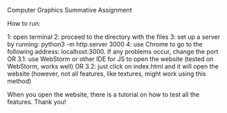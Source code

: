 Computer Graphics Summative Assignment

How to run:

1: open terminal
2: proceed to the directory with the files
3: set up a server by running: python3 -m http.server 3000
4: use Chrome to go to the following address: localhost:3000. If any problems occur, change the port
OR
3.1: use WebStorm or other IDE for JS to open the website (tested on WebStorm, works well)
OR
3.2: just click on index.html and it will open the website (however, not all features, like textures, might work using this method)

When you open the website, there is a tutorial on how to test all the features. Thank you!
